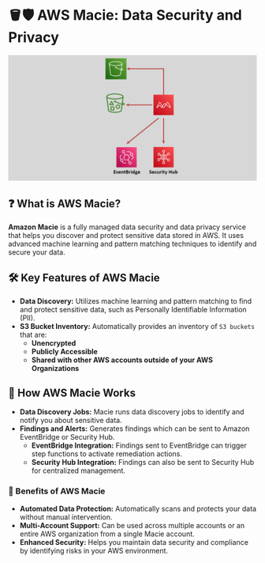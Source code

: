 # 🪣🛡️ AWS Macie: Data Security and Privacy

<div align="center">
  <img src="images/aws-macie.png" alt="AWS Macie" />
</div>

## ❓ What is AWS Macie?

**Amazon Macie** is a fully managed data security and data privacy service that helps you discover and protect sensitive data stored in AWS. It uses advanced machine learning and pattern matching techniques to identify and secure your data.

## 🛠️ Key Features of AWS Macie

- **Data Discovery:** Utilizes machine learning and pattern matching to find and protect sensitive data, such as Personally Identifiable Information (PII).
- **S3 Bucket Inventory:** Automatically provides an inventory of `S3 buckets` that are:
  - **Unencrypted**
  - **Publicly Accessible**
  - **Shared with other AWS accounts outside of your AWS Organizations**

## 🚨 How AWS Macie Works

- **Data Discovery Jobs:** Macie runs data discovery jobs to identify and notify you about sensitive data.
- **Findings and Alerts:** Generates findings which can be sent to Amazon EventBridge or Security Hub.
  - **EventBridge Integration:** Findings sent to EventBridge can trigger step functions to activate remediation actions.
  - **Security Hub Integration:** Findings can also be sent to Security Hub for centralized management.

### 🌟 Benefits of AWS Macie

- **Automated Data Protection:** Automatically scans and protects your data without manual intervention.
- **Multi-Account Support:** Can be used across multiple accounts or an entire AWS organization from a single Macie account.
- **Enhanced Security:** Helps you maintain data security and compliance by identifying risks in your AWS environment.
